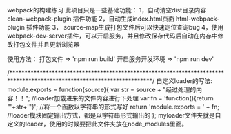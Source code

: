 webpack的构建练习
此项目只是一些基础功能：
1，自动清空dist目录内容 clean-webpack-plugin 插件功能
2，自动生成index.html页面 html-webpack-plugin 插件功能
3， source-map生成打包文件后可以快速定位查询bug
4，使用webpack-dev-server插件，可以开启服务，并且修改保存代码后自动在内存中修改打包文件并且更新浏览器

使用方法：
打包文件 => 'npm run build'
开启服务开发环境 => 'npm run dev'



/***********************************************************************************************************************/
自定义loader的写法:
module.exports = function(source){
    var str = source + "经过处理的内容！！";                      //loader加载进来的文件内容进行下处理
    var fn = 'function(){return "'+str+'"}';                      //将一个函数以字符串的形式写好
    return 'module.exports = ' + fn;                              //loader模块固定输出方式，都是以字符串形式输出的
};
myloader文件夹就是自定义的loader，使用的时候要把此文件夹放在node_modules里面。
